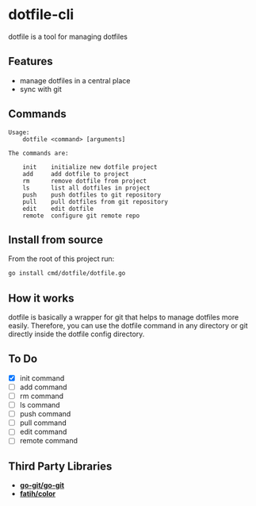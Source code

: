# dotfile-cli
dotfile is a tool for managing dotfiles

## Features
- manage dotfiles in a central place
- sync with git

## Commands

```
Usage:
	dotfile <command> [arguments]

The commands are:

    init    initialize new dotfile project
    add     add dotfile to project
    rm	    remove dotfile from project
    ls	    list all dotfiles in project
    push    push dotfiles to git repository
    pull    pull dotfiles from git repository
    edit    edit dotfile
    remote  configure git remote repo
```

## Install from source

From the root of this project run:

```bash
go install cmd/dotfile/dotfile.go
``` 

## How it works
dotfile is basically a wrapper for git that helps to manage dotfiles more easily.
Therefore, you can use the dotfile command in any directory or git directly inside the dotfile config directory.

## To Do

- [x] init command
- [ ] add command
- [ ] rm command
- [ ] ls command
- [ ] push command
- [ ] pull command
- [ ] edit command
- [ ] remote command

## Third Party Libraries

* [**go-git/go-git**](https://github.com/go-git/go-git)
* [**fatih/color**](https://github.com/fatih/color)